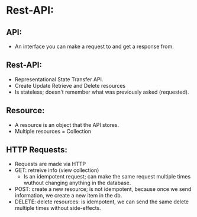 # Rest-API:

## API:
- An interface you can make a request to and get a response from.

## Rest-API:
- Representational State Transfer API.
- Create Update Retrieve and Delete resources
- Is stateless; doesn't remember what was previously asked (requested).

## Resource:
- A resource is an object that the API stores.
- Multiple resources = Collection

## HTTP Requests:
- Requests are made via HTTP
- GET: retreive info (view collection)
  - Is an idempotent request; can make the same request multiple times wuthout changing anything in the database.
- POST: create a new resource; is not idempotent, because once we send information, we create a new item in the db.
- DELETE: delete resources: is idempotent, we can send the same delete multiple times without side-effects.